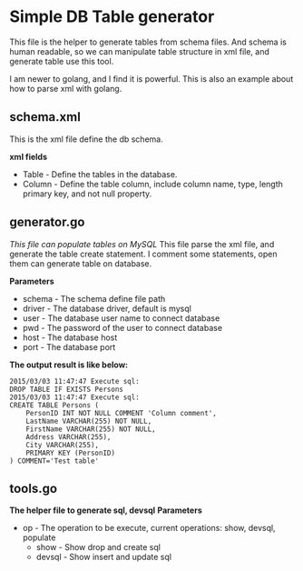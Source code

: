 # Simple DB Table generator

This file is the helper to generate tables from schema files.
And schema is human readable, so we can manipulate table structure in xml file, and generate table use this tool.

I am newer to golang, and I find it is powerful.
This is also an example about how to parse xml with golang.

## schema.xml
This is the xml file define the db schema.

**xml fields**
* Table - Define the tables in the database.
* Column - Define the table column, include column name, type, length primary key, and not null property.

## generator.go
*This file can populate tables on MySQL*
This file parse the xml file, and generate the table create statement.
I comment some statements, open them can generate table on database.

**Parameters**
* schema - The schema define file path
* driver - The database driver, default is mysql
* user - The database user name to connect database
* pwd - The password of the user to connect database
* host - The database host
* port - The database port

**The output result is like below:**
```
2015/03/03 11:47:47 Execute sql:
DROP TABLE IF EXISTS Persons
2015/03/03 11:47:47 Execute sql:
CREATE TABLE Persons (
    PersonID INT NOT NULL COMMENT 'Column comment',
    LastName VARCHAR(255) NOT NULL,
    FirstName VARCHAR(255) NOT NULL,
    Address VARCHAR(255),
    City VARCHAR(255),
    PRIMARY KEY (PersonID)
) COMMENT='Test table'
```

## tools.go
**The helper file to generate sql, devsql**
**Parameters**
* op - The operation to be execute, current operations: show, devsql, populate
	* show - Show drop and create sql
	* devsql - Show insert and update sql